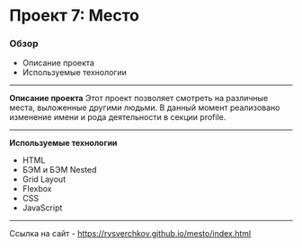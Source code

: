 # Проект 7: Место

### Обзор
* Описание проекта
* Используемые технологии
****
**Описание проекта**
Этот проект позволяет смотреть на различные места, выложенные другими людьми. В данный момент реализовано изменение
имени и рода деятельности в секции profile.
****
**Используемые технологии**
* HTML
* БЭМ и БЭМ Nested
* Grid Layout
* Flexbox
* CSS
* JavaScript
****
Ссылка на сайт - https://rvsverchkov.github.io/mesto/index.html